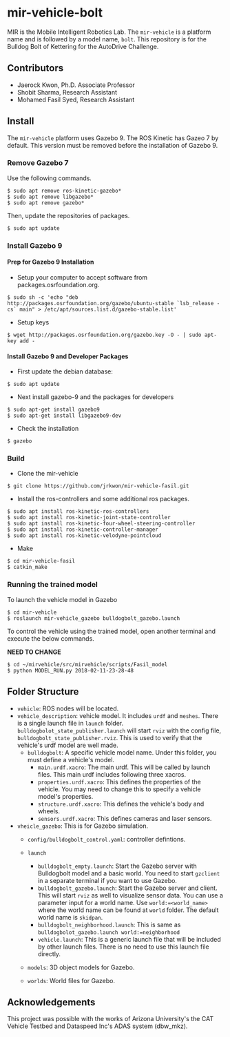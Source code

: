 # mir-vehicle-bolt

MIR is the Mobile Intelligent Robotics Lab.
The `mir-vehicle` is a platform name and is followed by a model name, `bolt`. 
This repository is for the Bulldog Bolt of Kettering for the AutoDrive Challenge.

## Contributors

* Jaerock Kwon, Ph.D. Associate Professor
* Shobit Sharma, Research Assistant
* Mohamed Fasil Syed, Research Assistant

## Install

The `mir-vehicle` platform uses Gazebo 9. The ROS Kinetic has Gazeo 7 by default. This version must be removed before the installation of Gazebo 9.

### Remove Gazebo 7

Use the following commands.

```
$ sudo apt remove ros-kinetic-gazebo*
$ sudo apt remove libgazebo*
$ sudo apt remove gazebo*
```

Then, update the repositories of packages.
```
$ sudo apt update
```

### Install Gazebo 9

#### Prep for Gazebo 9 Installation

- Setup your computer to accept software from packages.osrfoundation.org.

```
$ sudo sh -c 'echo "deb http://packages.osrfoundation.org/gazebo/ubuntu-stable `lsb_release -cs` main" > /etc/apt/sources.list.d/gazebo-stable.list'
```

- Setup keys

```
$ wget http://packages.osrfoundation.org/gazebo.key -O - | sudo apt-key add -
```

#### Install Gazebo 9 and Developer Packages

- First update the debian database:

```
$ sudo apt update
```

- Next install gazebo-9 and the packages for developers

```
$ sudo apt-get install gazebo9
$ sudo apt-get install libgazebo9-dev
```
- Check the installation
```
$ gazebo
```

### Build

- Clone the mir-vehicle

```
$ git clone https://github.com/jrkwon/mir-vehicle-fasil.git
```

- Install the ros-controllers and some additional ros packages.

```
$ sudo apt install ros-kinetic-ros-controllers
$ sudo apt install ros-kinetic-joint-state-controller
$ sudo apt install ros-kinetic-four-wheel-steering-controller 
$ sudo apt install ros-kinetic-controller-manager
$ sudo apt install ros-kinetic-velodyne-pointcloud
```
- Make
```
$ cd mir-vehicle-fasil
$ catkin_make
```

### Running the trained model
To launch the vehicle model in Gazebo
```
$ cd mir-vehicle 
$ roslaunch mir-vehicle_gazebo bulldogbolt_gazebo.launch
```
To control the vehicle using the trained model, open another terminal and execute the below commands.

**NEED TO CHANGE**
```
$ cd ~/mirvehicle/src/mirvehicle/scripts/Fasil_model
$ python MODEL_RUN.py 2018-02-11-23-28-48
```
## Folder Structure

* `vehicle`: ROS nodes will be located.
* `vehicle_description`: vehicle model. It includes `urdf` and `meshes`. There is a single launch file in `launch` folder. `bulldogbolot_state_publisher.launch` will start `rviz` with the config file, `bulldogbolt_state_publisher.rviz`. This is used to verify that the vehicle's urdf model are well made.
  * `bulldogbolt`: A specific vehicle model name. Under this folder, you must define a vehicle's model.
    * `main.urdf.xacro`: The main urdf. This will be called by launch files. This main urdf includes following three xacros.
    * `properties.urdf.xacro`: This defines the properties of the vehicle. You may need to change this to specify a vehicle model's properties.
    * `structure.urdf.xacro`: This defines the vehicle's body and wheels.
    * `sensors.urdf.xacro`: This defines cameras and laser sensors.
* `vheicle_gazebo`: This is for Gazebo simulation.
  * `config/bulldogbolt_control.yaml`: controller defintions.
  * `launch`
    * `bulldogbolt_empty.launch`: Start the Gazebo server with Bulldogbolt model and a basic world. You need to start `gzclient` in a separate terminal if you want to use Gazebo.
    * `bulldogbolt_gazebo.launch`: Start the Gazebo server and client. This will start `rviz` as well to visualize sensor data. You can use a parameter input for a world name. Use `world:=<world_name>` where the world name can be found at `world` folder. The default world name is `skidpan`. 
    * `bulldogbolt_neighborhood.launch`: This is same as `bulldogbolot_gazebo.launch world:=neighborhood`
    * `vehicle.launch`: This is a generic launch file that will be included by other launch files. There is no need to use this launch file directly.

  * `models`: 3D object models for Gazebo.
  * `worlds`: World files for Gazebo.

## Acknowledgements

This project was possible with the works of Arizona University's the CAT Vehicle Testbed and Dataspeed Inc's ADAS system (dbw_mkz).
